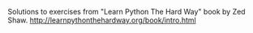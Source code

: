 Solutions to exercises from "Learn Python The Hard Way" book by Zed Shaw.
 http://learnpythonthehardway.org/book/intro.html
